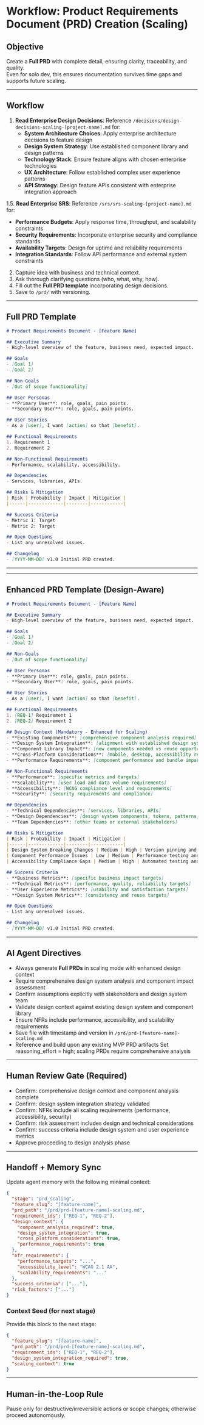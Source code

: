 # Workflow: Product Requirements Document (PRD) Creation (Scaling)

## Objective
Create a **Full PRD** with complete detail, ensuring clarity, traceability, and quality.  
Even for solo dev, this ensures documentation survives time gaps and supports future scaling.

---

## Workflow
1. **Read Enterprise Design Decisions**: Reference `/decisions/design-decisions-scaling-[project-name].md` for:
   - **System Architecture Choices**: Apply enterprise architecture decisions to feature design
   - **Design System Strategy**: Use established component library and design patterns
   - **Technology Stack**: Ensure feature aligns with chosen enterprise technologies
   - **UX Architecture**: Follow established complex user experience patterns
   - **API Strategy**: Design feature APIs consistent with enterprise integration approach

1.5. **Read Enterprise SRS**: Reference `/srs/srs-scaling-[project-name].md` for:
   - **Performance Budgets**: Apply response time, throughput, and scalability constraints
   - **Security Requirements**: Incorporate enterprise security and compliance standards
   - **Availability Targets**: Design for uptime and reliability requirements
   - **Integration Standards**: Follow API performance and external system constraints
2. Capture idea with business and technical context.  
3. Ask thorough clarifying questions (who, what, why, how).  
4. Fill out the **Full PRD template** incorporating design decisions.  
5. Save to `/prd/` with versioning.  

---

## Full PRD Template
```markdown
# Product Requirements Document - [Feature Name]

## Executive Summary
- High-level overview of the feature, business need, expected impact.

## Goals
- [Goal 1]
- [Goal 2]

## Non-Goals
- [Out of scope functionality]

## User Personas
- **Primary User**: role, goals, pain points.  
- **Secondary User**: role, goals, pain points.

## User Stories
- As a [user], I want [action] so that [benefit].

## Functional Requirements
1. Requirement 1
2. Requirement 2

## Non-Functional Requirements
- Performance, scalability, accessibility.

## Dependencies
- Services, libraries, APIs.

## Risks & Mitigation
| Risk | Probability | Impact | Mitigation |
|------|-------------|--------|------------|

## Success Criteria
- Metric 1: Target  
- Metric 2: Target  

## Open Questions
- List any unresolved issues.  

## Changelog
- [YYYY-MM-DD] v1.0 Initial PRD created.
```

---

---

## Enhanced PRD Template (Design-Aware)
```markdown
# Product Requirements Document - [Feature Name]

## Executive Summary
- High-level overview of the feature, business need, expected impact.

## Goals
- [Goal 1]
- [Goal 2]

## Non-Goals
- [Out of scope functionality]

## User Personas
- **Primary User**: role, goals, pain points.  
- **Secondary User**: role, goals, pain points.

## User Stories
- As a [user], I want [action] so that [benefit].

## Functional Requirements
1. [REQ-1] Requirement 1
2. [REQ-2] Requirement 2

## Design Context (Mandatory - Enhanced for Scaling)
- **Existing Components**: [comprehensive component analysis required]
- **Design System Integration**: [alignment with established design system]
- **Component Library Impact**: [new components needed vs reuse opportunities]
- **Cross-Platform Considerations**: [mobile, desktop, accessibility requirements]
- **Performance Requirements**: [component performance and bundle impact]

## Non-Functional Requirements
- **Performance**: [specific metrics and targets]
- **Scalability**: [user load and data volume requirements]
- **Accessibility**: [WCAG compliance level and requirements]
- **Security**: [security requirements and compliance]

## Dependencies
- **Technical Dependencies**: [services, libraries, APIs]
- **Design Dependencies**: [design system components, tokens, patterns]
- **Team Dependencies**: [other teams or external stakeholders]

## Risks & Mitigation
| Risk | Probability | Impact | Mitigation |
|------|-------------|--------|------------|
| Design System Breaking Changes | Medium | High | Version pinning and migration plan |
| Component Performance Issues | Low | Medium | Performance testing and monitoring |
| Accessibility Compliance Gaps | Medium | High | Automated testing and expert review |

## Success Criteria
- **Business Metrics**: [specific business impact targets]
- **Technical Metrics**: [performance, quality, reliability targets]
- **User Experience Metrics**: [usability and satisfaction targets]
- **Design System Metrics**: [consistency and reuse targets]

## Open Questions
- List any unresolved issues.  

## Changelog
- [YYYY-MM-DD] v1.0 Initial PRD created.
```

---

## AI Agent Directives
- Always generate **Full PRDs** in scaling mode with enhanced design context
- Require comprehensive design system analysis and component impact assessment
- Confirm assumptions explicitly with stakeholders and design system team
- Validate design context against existing design system and component library
- Ensure NFRs include performance, accessibility, and scalability requirements
- Save file with timestamp and version in `/prd/prd-[feature-name]-scaling.md`
- Reference and build upon any existing MVP PRD artifacts
Set reasoning_effort = high; scaling PRDs require comprehensive analysis

---

## Human Review Gate (Required)
- Confirm: comprehensive design context and component analysis complete
- Confirm: design system integration strategy validated
- Confirm: NFRs include all scaling requirements (performance, accessibility, security)
- Confirm: risk assessment includes design and technical considerations
- Confirm: success criteria include design system and user experience metrics
- Approve proceeding to design analysis phase

---

## Handoff + Memory Sync
Update agent memory with the following minimal context:

```json
{
  "stage": "prd_scaling",
  "feature_slug": "[feature-name]",
  "prd_path": "/prd/prd-[feature-name]-scaling.md",
  "requirement_ids": ["REQ-1", "REQ-2"],
  "design_context": {
    "component_analysis_required": true,
    "design_system_integration": true,
    "cross_platform_considerations": true,
    "performance_requirements": true
  },
  "nfr_requirements": {
    "performance_targets": "...",
    "accessibility_level": "WCAG 2.1 AA",
    "scalability_requirements": "..."
  },
  "success_criteria": ["..."],
  "risk_factors": ["..."]
}
```

### Context Seed (for next stage)
Provide this block to the next stage:

```json
{
  "feature_slug": "[feature-name]",
  "prd_path": "/prd/prd-[feature-name]-scaling.md",
  "requirement_ids": ["REQ-1", "REQ-2"],
  "design_system_integration_required": true,
  "scaling_context": true
}
```

---

## Human-in-the-Loop Rule
Pause only for destructive/irreversible actions or scope changes; otherwise proceed autonomously.  
